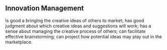 ## Innovation Management

Is good a bringing the creative ideas of others to market; has good judgment about which creative ideas and suggestions will work; has a sense about managing the creative process of others; can facilitate effective brainstorming; can project how potential ideas may play out in the marketplace.